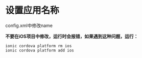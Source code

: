 # 设置应用名称
config.xml中修改name

**不要在iOS项目中修改，运行时会报错，如果遇到这种问题，运行：**

```
ionic cordova platform rm ios
ionic cordova platform add ios
```

